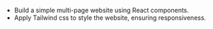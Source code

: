 - Build a simple multi-page website using React components.
- Apply Tailwind css to style the website, ensuring responsiveness.